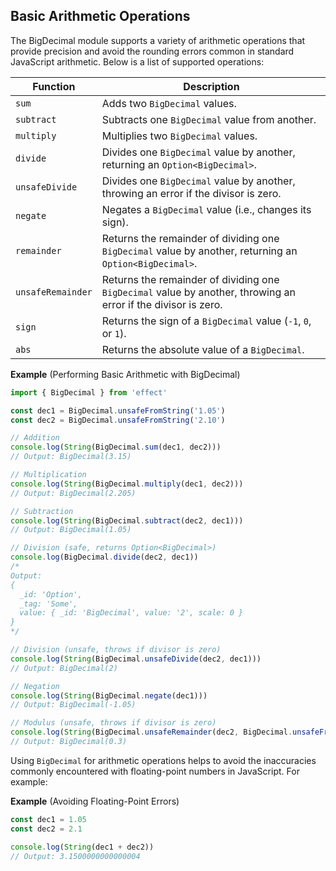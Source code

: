 ## Basic Arithmetic Operations

The BigDecimal module supports a variety of arithmetic operations that provide precision and avoid the rounding errors common in standard JavaScript arithmetic. Below is a list of supported operations:

| Function          | Description                                                                                                    |
| ----------------- | -------------------------------------------------------------------------------------------------------------- |
| `sum`             | Adds two `BigDecimal` values.                                                                                  |
| `subtract`        | Subtracts one `BigDecimal` value from another.                                                                 |
| `multiply`        | Multiplies two `BigDecimal` values.                                                                            |
| `divide`          | Divides one `BigDecimal` value by another, returning an `Option<BigDecimal>`.                                  |
| `unsafeDivide`    | Divides one `BigDecimal` value by another, throwing an error if the divisor is zero.                           |
| `negate`          | Negates a `BigDecimal` value (i.e., changes its sign).                                                         |
| `remainder`       | Returns the remainder of dividing one `BigDecimal` value by another, returning an `Option<BigDecimal>`.        |
| `unsafeRemainder` | Returns the remainder of dividing one `BigDecimal` value by another, throwing an error if the divisor is zero. |
| `sign`            | Returns the sign of a `BigDecimal` value (`-1`, `0`, or `1`).                                                  |
| `abs`             | Returns the absolute value of a `BigDecimal`.                                                                  |

**Example** (Performing Basic Arithmetic with BigDecimal)

```ts twoslash
import { BigDecimal } from 'effect'

const dec1 = BigDecimal.unsafeFromString('1.05')
const dec2 = BigDecimal.unsafeFromString('2.10')

// Addition
console.log(String(BigDecimal.sum(dec1, dec2)))
// Output: BigDecimal(3.15)

// Multiplication
console.log(String(BigDecimal.multiply(dec1, dec2)))
// Output: BigDecimal(2.205)

// Subtraction
console.log(String(BigDecimal.subtract(dec2, dec1)))
// Output: BigDecimal(1.05)

// Division (safe, returns Option<BigDecimal>)
console.log(BigDecimal.divide(dec2, dec1))
/*
Output:
{
  _id: 'Option',
  _tag: 'Some',
  value: { _id: 'BigDecimal', value: '2', scale: 0 }
}
*/

// Division (unsafe, throws if divisor is zero)
console.log(String(BigDecimal.unsafeDivide(dec2, dec1)))
// Output: BigDecimal(2)

// Negation
console.log(String(BigDecimal.negate(dec1)))
// Output: BigDecimal(-1.05)

// Modulus (unsafe, throws if divisor is zero)
console.log(String(BigDecimal.unsafeRemainder(dec2, BigDecimal.unsafeFromString('0.6'))))
// Output: BigDecimal(0.3)
```

Using `BigDecimal` for arithmetic operations helps to avoid the inaccuracies commonly encountered with floating-point numbers in JavaScript. For example:

**Example** (Avoiding Floating-Point Errors)

```ts twoslash
const dec1 = 1.05
const dec2 = 2.1

console.log(String(dec1 + dec2))
// Output: 3.1500000000000004
```

